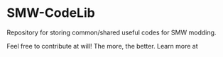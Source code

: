 # SMW-CodeLib
Repository for storing common/shared useful codes for SMW modding.

Feel free to contribute at will! The more, the better. Learn more at [](CONTRIBUTING.md)
